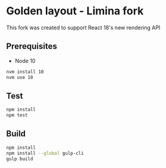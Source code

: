 # Golden layout - Limina fork

This fork was created to support React 18's new rendering API

## Prerequisites

- Node 10

```bash
nvm install 10
nvm use 10
```

## Test

```bash
npm install
npm test
```

## Build

```bash
npm install
npm install --global gulp-cli
gulp build
```
